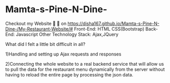 # Mamta-s-Pine-N-Dine-
Checkout my Website 🤩 🤩  on https://disha167.github.io/Mamta-s-Pine-N-Dine-/My-Restaurant-Website/#
Front-End: HTML CSS(Bootstrap)
Back-End: Javascript
Other Technology Stack: Ajax,JQuery

What did I felt a little bit difficult in all?

1)Handling and setting up Ajax requests and responses

2)Connecting the whole website  to a real backend service that will allow us to pull the data for the restaurant menu dynamically from the server without having to reload the entire page by processing the json data.
